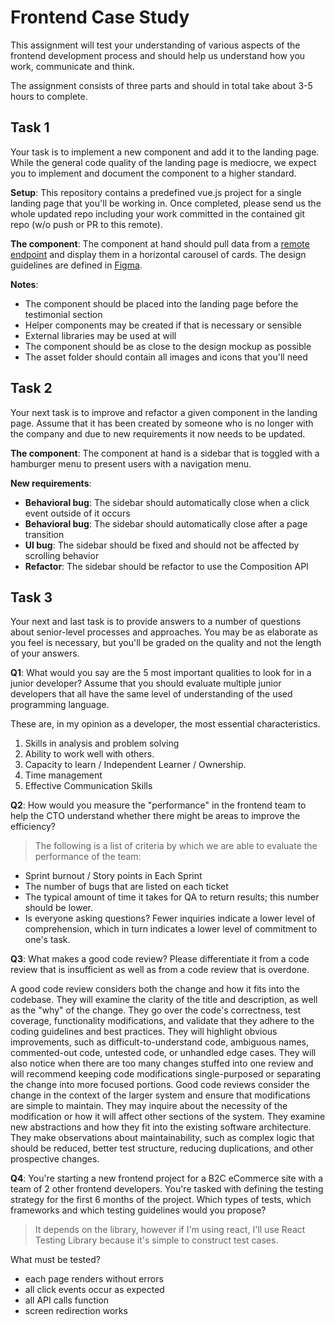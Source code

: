 # Frontend Case Study
 
This assignment will test your understanding of various aspects of the frontend development process and should help us understand how you work, communicate and think.
 
The assignment consists of three parts and should in total take about 3-5 hours to complete.
 
## Task 1
Your task is to implement a new component and add it to the landing page. While the general code quality of the landing page is mediocre, we expect you to implement and document the component to a higher standard.
 
**Setup**: This repository contains a predefined vue.js project for a single landing page that you'll be working in. Once completed, please send us the whole updated repo including your work committed in the contained git repo (w/o push or PR to this remote).
 
**The component**: The component at hand should pull data from a [remote endpoint](https://pixabay.com/api/?key=30053638-dc58052ebc04d497829e1a757&q=city&image_type=photo) and display them in a horizontal carousel of cards. The design guidelines are defined in [Figma](https://www.figma.com/file/TdBCkltGWqWJ6Ut3cFrtYy/Test?node-id=2%3A964).
 
**Notes**:
- The component should be placed into the landing page before the testimonial section
- Helper components may be created if that is necessary or sensible
- External libraries may be used at will
- The component should be as close to the design mockup as possible
- The asset folder should contain all images and icons that you'll need
 
 
## Task 2
Your next task is to improve and refactor a given component in the landing page. Assume that it has been created by someone who is no longer with the company and due to new requirements it now needs to be updated.
 
**The component**:
The component at hand is a sidebar that is toggled with a hamburger menu to present users with a navigation menu.
 
**New requirements**:
- **Behavioral bug**: The sidebar should automatically close when a click event outside of it occurs
- **Behavioral bug**: The sidebar should automatically close after a page transition
- **UI bug**: The sidebar should be fixed and should not be affected by scrolling behavior
- **Refactor**: The sidebar should be refactor to use the Composition API
 
## Task 3
Your next and last task is to provide answers to a number of questions about senior-level processes and approaches. You may be as elaborate as you feel is necessary, but you'll be graded on the quality and not the length of your answers.
 
**Q1**: What would you say are the 5 most important qualities to look for in a junior developer? Assume that you should evaluate multiple junior developers that all have the same level of understanding of the used programming language.
 
>
These are, in my opinion as a developer, the most essential characteristics.
1. Skills in analysis and problem solving
2. Ability to work well with others.
3. Capacity to learn / Independent Learner / Ownership.
4. Time management
5. Effective Communication Skills
 
**Q2**: How would you measure the "performance" in the frontend team to help the CTO understand whether there might be areas to improve the efficiency?
 
> The following is a list of criteria by which we are able to evaluate the performance of the team: 
- Sprint burnout / Story points in Each Sprint
- The number of bugs that are listed on each ticket
- The typical amount of time it takes for QA to return results; this number should be lower.
- Is everyone asking questions? Fewer inquiries indicate a lower level of comprehension, which in turn indicates a lower level of commitment to one's task.
 
 
**Q3**: What makes a good code review? Please differentiate it from a code review that is insufficient as well as from a code review that is overdone.
 
> 
A good code review considers both the change and how it fits into the codebase. They will examine the clarity of the title and description, as well as the "why" of the change. They go over the code's correctness, test coverage, functionality modifications, and validate that they adhere to the coding guidelines and best practices. They will highlight obvious improvements, such as difficult-to-understand code, ambiguous names, commented-out code, untested code, or unhandled edge cases. They will also notice when there are too many changes stuffed into one review and will recommend keeping code modifications single-purposed or separating the change into more focused portions.
Good code reviews consider the change in the context of the larger system and ensure that modifications are simple to maintain. They may inquire about the necessity of the modification or how it will affect other sections of the system. They examine new abstractions and how they fit into the existing software architecture. They make observations about maintainability, such as complex logic that should be reduced, better test structure, reducing duplications, and other prospective changes.


 
**Q4**: You're starting a new frontend project for a B2C eCommerce site with a team of 2 other frontend developers. You're tasked with defining the testing strategy for the first 6 months of the project. Which types of tests, which frameworks and which testing guidelines would you propose?  
 
> It depends on the library, however if I'm using react, I'll use React Testing Library because it's simple to construct test cases.
 
What must be tested?
- each page renders without errors
- all click events occur as expected
- all API calls function
- screen redirection works
 

